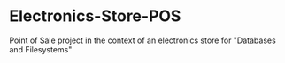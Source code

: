 # Electronics-Store-POS
Point of Sale project in the context of an electronics store for "Databases and Filesystems"
